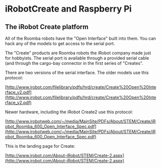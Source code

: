 # iRobotCreate and Raspberry Pi

## The iRobot Create platform ##

All of the Roomba robots have the "Open Interface" built into them. You can hack any of the models to get access to the
serial port.

The "Create" products are Roomba robots the iRobot company made just for hobbyists. The serial port is available through a
provided serial cable (and through the cargo-bay connector in the first series of "Creates".

There are two versions of the serial interface. The older models use this protocol:

[http://www.irobot.com/filelibrary/pdfs/hrd/create/Create%20Open%20Interface_v2.pdf](http://www.irobot.com/filelibrary/pdfs/hrd/create/Create%20Open%20Interface_v2.pdf)

Newer hardware, including the iRobot Create2 use this protocol:

[http://www.irobotweb.com/~/media/MainSite/PDFs/About/STEM/Create/iRobot_Roomba_600_Open_Interface_Spec.pdf](http://www.irobotweb.com/~/media/MainSite/PDFs/About/STEM/Create/iRobot_Roomba_600_Open_Interface_Spec.pdf)

This is the landing page for Create:

[http://www.irobot.com/About-iRobot/STEM/Create-2.aspx](http://www.irobot.com/About-iRobot/STEM/Create-2.aspx)
